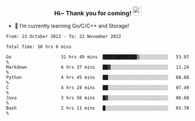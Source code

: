 <h3 align="center">
    Hi~ Thank you for coming!
    <img src="https://media.giphy.com/media/hvRJCLFzcasrR4ia7z/giphy.gif" width="25px">
</h3>

<!--
**pineapple-man/pineapple-man** is a ✨ _special_ ✨ repository because its `README.md` (this file) appears on your GitHub profile.

Here are some ideas to get you started:
- 🔭 I’m currently working on ...
- 🤔 I’m looking for help with ...
- 💬 Ask me about ...
- 📫 How to reach me: ...
- 😄 Pronouns: ...
- ⚡ Fun fact: 
- 👯 I’m looking to collaborate on kubernetes
-->
- 🌱 I’m currently learning Go/C/C++ and Storage!

<!--START_SECTION:waka-->

```text
From: 23 October 2022 - To: 22 November 2022

Total Time: 58 hrs 6 mins

Go                   31 hrs 49 mins  █████████████▒░░░░░░░░░░░   53.97 %
Markdown             6 hrs 37 mins   ██▓░░░░░░░░░░░░░░░░░░░░░░   11.24 %
Python               4 hrs 45 mins   ██░░░░░░░░░░░░░░░░░░░░░░░   08.08 %
C                    4 hrs 24 mins   ██░░░░░░░░░░░░░░░░░░░░░░░   07.49 %
Java                 3 hrs 56 mins   █▓░░░░░░░░░░░░░░░░░░░░░░░   06.68 %
Bash                 2 hrs 11 mins   █░░░░░░░░░░░░░░░░░░░░░░░░   03.70 %
```

<!--END_SECTION:waka-->
